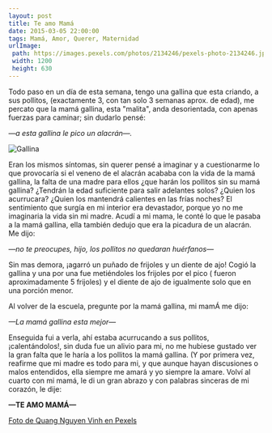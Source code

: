 ```yaml
---
layout: post
title: Te amo Mamá
date: 2015-03-05 22:00:00
tags: Mamá, Amor, Querer, Maternidad
urlImage:
 path: https://images.pexels.com/photos/2134246/pexels-photo-2134246.jpeg?auto=compress&cs=tinysrgb&h=426&w=640
 width: 1200
 height: 630
---
```


Todo paso en un día de esta semana, tengo una gallina que esta criando, a sus pollitos, (exactamente 3, con tan solo 3 semanas aprox. de edad), me percato que la mamá gallina, esta "malita", anda desorientada, con apenas fuerzas para caminar; sin dudarlo pensé:

*—a esta gallina le pico un alacrán—.*

![Gallina](https://images.pexels.com/photos/2134246/pexels-photo-2134246.jpeg?auto=compress&cs=tinysrgb&h=426&w=640)


Eran los mismos síntomas, sin querer pensé a imaginar y a cuestionarme lo que provocaría si el veneno de el alacrán acababa con la vida de la mamá gallina, la falta de una madre para ellos ¿que harán los pollitos sin su mamá gallina? ¿Tendrán la edad suficiente para salir adelantes solos? ¿Quien los acurrucara? ¿Quien los mantendrá calientes en las frías noches?
El sentimiento que surgía en mi interior era devastador, porque yo no me imaginaria la vida sin mi madre.
Acudí a mi mama, le conté lo que le pasaba a la mamá gallina, ella también dedujo que era la picadura de un alacrán.
Me dijo:

*—no te preocupes, hijo, los pollitos no quedaran huérfanos—*

Sin mas demora, ¡agarró un puñado de frijoles y un diente de ajo! Cogió la gallina y una por una fue metiéndoles los frijoles por el pico ( fueron aproximadamente 5 frijoles) y el diente de ajo de igualmente solo que en una porción menor.

Al volver de la escuela, pregunte por la mamá gallina, mi mamÁ me dijo:

*—La mamá gallina esta mejor—*

Enseguida fui a verla, ahí estaba acurrucando a sus pollitos, ¡calentándolos!, sin duda fue un alivio para mi, no me hubiese gustado ver la gran falta que le haría a los pollitos la mamá gallina. (Y por primera vez, reafirme que mi madre es todo para mi, y que aunque hayan discusiones o malos entendidos, ella siempre me amará y yo siempre la amare.
Volví al cuarto con mi mamá, le di un gran abrazo y con palabras sinceras de mi corazón, le dije:

**—TE AMO MAMÁ—**


[Foto de Quang Nguyen Vinh en Pexels](https://www.pexels.com/es-es/foto/gallina-marron-y-negra-con-pio-de-pollito-al-aire-libre-2134246/ "Foto de Quang Nguyen Vinh en Pexels")
